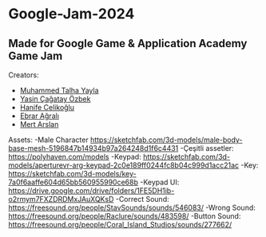 # Google-Jam-2024
## Made for Google Game & Application Academy Game Jam
Creators:
- [Muhammed Talha Yayla](https://github.com/mtalhaYAYLA)
- [Yasin Çağatay Özbek](https://github.com/Cagatay5858)
- [Hanife Celikoğlu](https://github.com/hanifecelikoglu)
- [Ebrar Ağralı](https://github.com/ebraragrali)
- [Mert Arslan](https://github.com/MertArslanC)


Assets:
-Male Character
https://sketchfab.com/3d-models/male-body-base-mesh-5196847b14934b97a264248d1f6c4431
-Çeşitli assetler: https://polyhaven.com/models
-Keypad:
https://sketchfab.com/3d-models/aperturevr-arg-keypad-2c0e189ff0244fc8b04c999d1acc21ac
-Key:
https://sketchfab.com/3d-models/key-7a0f6aaffe604d65bb560955990ce68b
-Keypad UI:
https://drive.google.com/drive/folders/1FE5DH1ib-o2rmym7FXZDRDMxJAuXQKsD
-Correct Sound:
https://freesound.org/people/StavSounds/sounds/546083/
-Wrong Sound:
https://freesound.org/people/Raclure/sounds/483598/
-Button Sound:
https://freesound.org/people/Coral_Island_Studios/sounds/277662/